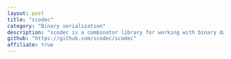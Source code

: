 ```yaml
---
layout: post
title: "scodec"
category: "Binary serialization"
description: "scodec is a combinator library for working with binary data. It focuses on contract-first and pure functional encoding and decoding of binary data and provides integration with shapeless."
github: "https://github.com/scodec/scodec"
affiliate: true
---
```

